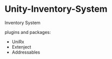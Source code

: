 # Unity-Inventory-System
Inventory System 

plugins and packages:
- UniRx
- Extenject
- Addressables
